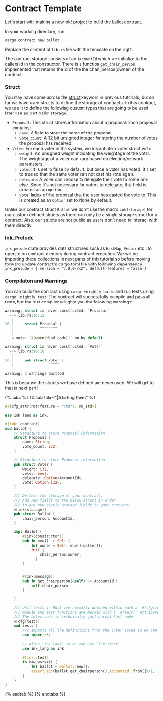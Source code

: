 # Contract Template

Let's start with making a new ink! project to build the ballot contract.

In your working directory, run:

```text
cargo contract new ballot
```

Replace the content of `lib.rs` file with the template on the right.

The contract storage consists of an `AccountId` which we initialize to the callers id in the constructor. There is a function `get_chair_person` implemented that returns the id of the the chair\_person\(owner\) of the contract.

### Struct <a id="struct"></a>

You may have come across the [struct](https://doc.rust-lang.org/book/ch05-01-defining-structs.html) keyword in previous tutorials, but so far we have used structs to define the storage of contracts. In this contract, we use it to define the following custom types that are going to be used later use as part ballot storage:

* `Proposal`: This struct stores information about a proposal. Each proposal contains:
  * `name`: A field to store the name of the proposal
  * `vote_count`: A 32 bit unsigned integer for storing the number of votes the proposal has received.
* `Voter`: For each voter in the system, we instantiate a voter struct with:
  * `weight`: An unsigned weight indicating the weightage of the voter. The weightage of a voter can vary based on election/network parameters.
  * `voted`: It is set to false by default, but once a voter has voted, it's set to true so that the same voter can not cast his vote again.
  * `delegate`: A voter can choose to delegate their vote to some one else. Since it's not necessary for voters to delegate, this field is created as an `Option`.
  * `vote`: Index of the proposal that the user has casted the vote to. This is created as an `Option` set to None by default.

Unlike our contract struct `Ballot` we don't use the macro `ink(storage)` for our custom defined structs as there can only be a single storage struct for a contract. Also, our structs are not public as users don't need to interact with them directly.

### Ink\_Prelude <a id="ink_prelude"></a>

`ink_pelude` crate provides data structures such as `HashMap`, `Vector` etc.. to operate on contract memory during contract execution. We will be importing these collections in next parts of this tutorial so before moving forward update contract's cargo.toml file with following dependency: `ink_prelude = { version = "3.0.0-rc2", default-features = false }`

### Compilaton and Warnings <a id="compilaton-and-warnings"></a>

You can build the contract using `cargo +nightly build` and run tests using `cargo +nightly test`. The contract will successfully compile and pass all tests, but the rust compiler will give you the following warnings:

```rust
warning: struct is never constructed: `Proposal`
  --> lib.rs:10:12
   |
10 |     struct Proposal {
   |            ^^^^^^^^
   |
   = note: `#[warn(dead_code)]` on by default

warning: struct is never constructed: `Voter`
  --> lib.rs:16:16
   |
16 |     pub struct Voter {
   |                ^^^^^

warning: 2 warnings emitted
```

This is because the structs we have defined are never used. We will get to that in next part!



{% tabs %}
{% tab title="🔨Starting Point" %}
```rust
#![cfg_attr(not(feature = "std"), no_std)]

use ink_lang as ink;

#[ink::contract]
mod ballot {
    // Structure to store Proposal information
    struct Proposal {
        name: String,
        vote_count: i32, 
    }

    // Structure to store Proposal information
    pub struct Voter {
        weight: i32,
        voted: bool,
        delegate: Option<AccountId>, 
        vote: Option<i32>, 
    }

    /// Defines the storage of your contract.
    /// Add new fields to the below struct in order
    /// to add new static storage fields to your contract.
    #[ink(storage)]
    pub struct Ballot {
        chair_person: AccountId,
    }

    impl Ballot {
        #[ink(constructor)]
        pub fn new() -> Self {
            let owner = Self::env().caller();
            Self { 
                chair_person:owner,
              }
        }


        #[ink(message)]
        pub fn get_chairperson(&self) -> AccountId {
            self.chair_person
        }

    }

    /// Unit tests in Rust are normally defined within such a `#[cfg(test)]`
    /// module and test functions are marked with a `#[test]` attribute.
    /// The below code is technically just normal Rust code.
    #[cfg(test)]
    mod tests {
        /// Imports all the definitions from the outer scope so we can use them here.
        use super::*;
        
        // Alias `ink_lang` so we can use `ink::test`.
        use ink_lang as ink;
        
        #[ink::test]
        fn new_works() {
            let ballot = Ballot::new();
            assert_eq!(ballot.get_chairperson(),AccountId::from([0x1; 32]));
        }
    }
}

```
{% endtab %}
{% endtabs %}

